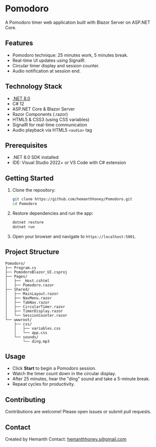 # Pomodoro

A Pomodoro timer web application built with Blazor Server on ASP.NET Core.

## Features

* Pomodoro technique: 25 minutes work, 5 minutes break.
* Real-time UI updates using SignalR.
* Circular timer display and session counter.
* Audio notification at session end.

## Technology Stack

* [.NET 8.0](https://dotnet.microsoft.com/)
* C# 12
* ASP.NET Core & Blazor Server
* Razor Components (.razor)
* HTML5 & CSS3 (using CSS variables)
* SignalR for real-time communication
* Audio playback via HTML5 `<audio>` tag

## Prerequisites

* .NET 8.0 SDK installed
* IDE: Visual Studio 2022+ or VS Code with C# extension

## Getting Started

1. Clone the repository:

   ```bash
   git clone https://github.com/hemanthhoney/Pomodoro.git
   cd Pomodoro
   ```

2. Restore dependencies and run the app:

   ```bash
   dotnet restore
   dotnet run
   ```

3. Open your browser and navigate to `https://localhost:5001`.

## Project Structure

```
Pomodoro/
├── Program.cs
├── PomodoroBlazor_UI.csproj
├── Pages/
│   ├── _Host.cshtml
│   ├── Pomodoro.razor
├── Shared/
│   ├── MainLayout.razor
│   ├── NavMenu.razor
│   ├── TabNav.razor
│   ├── CircularTimer.razor
│   ├── TimerDisplay.razor
│   └── SessionCounter.razor
└── wwwroot/
    ├── css/
    │   ├── variables.css
    │   └── app.css
    └── sounds/
        └── ding.mp3
```

## Usage

* Click **Start** to begin a Pomodoro session.
* Watch the timer count down in the circular display.
* After 25 minutes, hear the "ding" sound and take a 5-minute break.
* Repeat cycles for productivity.

## Contributing

Contributions are welcome! Please open issues or submit pull requests.

## Contact

Created by Hemanth
Contact: hemanthhoney.s@gmail.com
